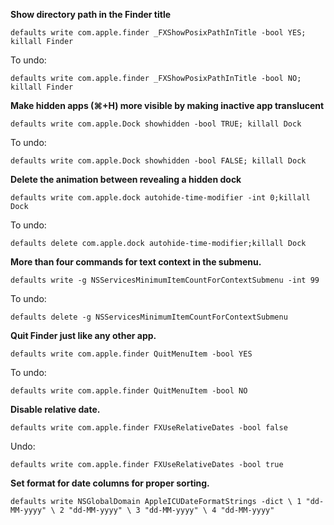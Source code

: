 **Show directory path in the Finder title**

`defaults write com.apple.finder _FXShowPosixPathInTitle -bool YES; killall Finder`

To undo: 

`defaults write com.apple.finder _FXShowPosixPathInTitle -bool NO; killall Finder`


**Make hidden apps (⌘+H) more visible by making inactive app translucent**

`defaults write com.apple.Dock showhidden -bool TRUE; killall Dock`

To undo:

`defaults write com.apple.Dock showhidden -bool FALSE; killall Dock`

**Delete the animation between revealing a hidden dock**

`defaults write com.apple.dock autohide-time-modifier -int 0;killall Dock`

To undo:

`defaults delete com.apple.dock autohide-time-modifier;killall Dock`

**More than four commands for text context in the submenu.** 

`defaults write -g NSServicesMinimumItemCountForContextSubmenu -int 99`

To undo:

`defaults delete -g NSServicesMinimumItemCountForContextSubmenu`



**Quit Finder just like any other app.** 

`defaults write com.apple.finder QuitMenuItem -bool YES `

To undo:

`defaults write com.apple.finder QuitMenuItem -bool NO`


**Disable relative date.**

`defaults write com.apple.finder FXUseRelativeDates -bool false`

Undo:

`defaults write com.apple.finder FXUseRelativeDates -bool true`

**Set format for date columns for proper sorting.**

`defaults write NSGlobalDomain AppleICUDateFormatStrings -dict \
  1 "dd-MM-yyyy" \
  2 "dd-MM-yyyy" \
  3 "dd-MM-yyyy" \
  4 "dd-MM-yyyy"`
